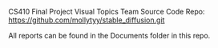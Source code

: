 CS410 Final Project
Visual Topics Team
Source Code Repo:
https://github.com/mollytyy/stable_diffusion.git


All reports can be found in the Documents folder in this repo.
